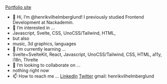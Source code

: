 [Portfolio site](https://henrikvilhelmberglund.com)

- 👋 Hi, I’m @henrikvilhelmberglund! I previously studied Frontend Development at Nackademin.
- 👀 I’m interested in ...
- Javascript, Svelte, CSS, UnoCSS/Tailwind, HTML,
- but also
- music, 3d graphics, languages
- 🌱 I’m currently learning ...
- Svelte+SvelteKit, React, Javascript, UnoCSS/Tailwind, CSS, HTML, a11y, i18n, Threlte
- 💞️ I’m looking to collaborate on ...
- nothing right now
- 📫 How to reach me ...
[LinkedIn](https://linkedin.com/in/henrikvilhelmberglund)
[Twitter](https://twitter.com/henrikvberglund)
gmail: henrikvilhelmberglund

<!---
henrikvilhelmberglund/henrikvilhelmberglund is a ✨ special ✨ repository because its `README.md` (this file) appears on your GitHub profile.
You can click the Preview link to take a look at your changes.
--->

